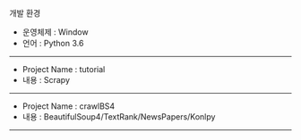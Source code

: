 개발 환경
 * 운영체제 : Window
 * 언어 : Python 3.6
 
 -----
 * Project Name : tutorial 
 * 내용 : Scrapy
 -----
 * Project Name : crawlBS4
 * 내용 : BeautifulSoup4/TextRank/NewsPapers/Konlpy
 ----
 
 
 
 